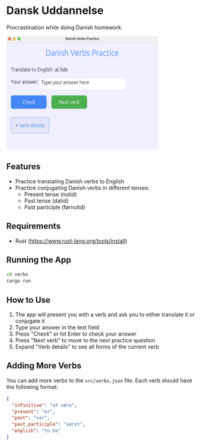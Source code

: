 # Dansk Uddannelse

Procrastination while doing Danish homework.

<img src="screenshotDU.png" width="400" height="300">

## Features

- Practice translating Danish verbs to English
- Practice conjugating Danish verbs in different tenses:
  - Present tense (nutid)
  - Past tense (datid)
  - Past participle (førnutid)

## Requirements

- Rust (https://www.rust-lang.org/tools/install)

## Running the App

```bash
cd verbs
cargo run
```

## How to Use

1. The app will present you with a verb and ask you to either translate it or conjugate it
2. Type your answer in the text field
3. Press "Check" or hit Enter to check your answer
4. Press "Next verb" to move to the next practice question
5. Expand "Verb details" to see all forms of the current verb 

## Adding More Verbs

You can add more verbs to the `src/verbs.json` file. Each verb should have the following format:

```json
{
  "infinitive": "at være",
  "present": "er",
  "past": "var",
  "past_participle": "været", 
  "english": "to be"
}
```